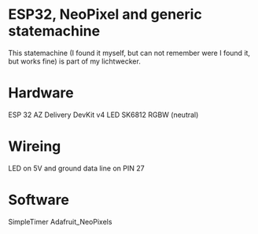 # ESP32, NeoPixel and generic statemachine
This statemachine (I found it myself, but can not remember were I found it, but works fine) is part of my lichtwecker.

# Hardware
ESP 32 AZ Delivery DevKit v4
LED SK6812 RGBW (neutral)

# Wireing
LED on 5V and ground
data line on PIN 27

# Software
SimpleTimer
Adafruit_NeoPixels
